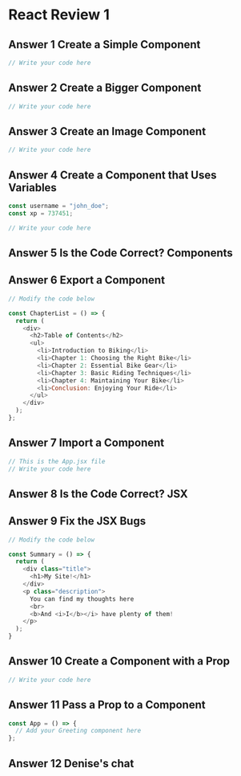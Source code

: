 # React Review 1

## Answer 1 Create a Simple Component

```js
// Write your code here
```

## Answer 2 Create a Bigger Component

```js
// Write your code here
```

## Answer 3 Create an Image Component

```js
// Write your code here
```

## Answer 4 Create a Component that Uses Variables

```js
const username = "john_doe";
const xp = 737451;

// Write your code here
```

## Answer 5 Is the Code Correct? Components

## Answer 6 Export a Component

```js
// Modify the code below

const ChapterList = () => {
  return (
    <div>
      <h2>Table of Contents</h2>
      <ul>
        <li>Introduction to Biking</li>
        <li>Chapter 1: Choosing the Right Bike</li>
        <li>Chapter 2: Essential Bike Gear</li>
        <li>Chapter 3: Basic Riding Techniques</li>
        <li>Chapter 4: Maintaining Your Bike</li>
        <li>Conclusion: Enjoying Your Ride</li>
      </ul>
    </div>
  );
};
```

## Answer 7 Import a Component

```js
// This is the App.jsx file
// Write your code here
```

## Answer 8 Is the Code Correct? JSX

## Answer 9 Fix the JSX Bugs

```js
// Modify the code below

const Summary = () => {
  return (
    <div class="title">
      <h1>My Site!</h1>
    </div>
    <p class="description">
      You can find my thoughts here
      <br>
      <b>And <i>I</b></i> have plenty of them!
    </p>
  );
}
```

## Answer 10 Create a Component with a Prop

```js
// Write your code here
```

## Answer 11 Pass a Prop to a Component

```js
const App = () => {
  // Add your Greeting component here
};
```

## Answer 12 Denise's chat


